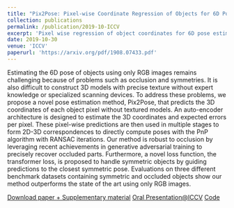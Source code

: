```yaml
---
title: "Pix2Pose: Pixel-wise Coordinate Regression of Objects for 6D Pose Estimation"
collection: publications
permalink: /publication/2019-10-ICCV
excerpt: 'Pixel wise regression of object coordinates for 6D pose estimation using color images and 3D models without texture information'
date: 2019-10-30
venue: 'ICCV'
paperurl: 'https://arxiv.org/pdf/1908.07433.pdf'
---
```

Estimating the 6D pose of objects using only RGB images remains challenging because of problems such as occlusion and symmetries. It is also difficult to construct 3D models with precise texture without expert knowledge or specialized scanning devices. To address these problems, we propose a novel pose estimation method, Pix2Pose, that predicts the 3D coordinates of each object pixel without textured models. An auto-encoder architecture is designed to estimate the 3D coordinates and expected errors per pixel. These pixel-wise predictions are then used in multiple stages to form 2D-3D correspondences to directly compute poses with the PnP algorithm with RANSAC iterations. Our method is robust to occlusion by leveraging recent achievements in generative adversarial training to precisely recover occluded parts. Furthermore, a novel loss function, the transformer loss, is proposed to handle symmetric objects by guiding predictions to the closest symmetric pose. Evaluations on three different benchmark datasets containing symmetric and occluded objects show our method outperforms the state of the art using only RGB images.

[Download paper + Supplementary material](https://arxiv.org/pdf/1908.07433.pdf)
[Oral Presentation@ICCV](https://youtu.be/zem03fZWLrQ?t=1498)
[Code](https://github.com/kirumang/Pix2Pose)
